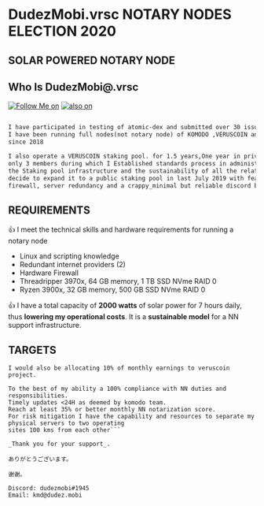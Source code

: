 

# DudezMobi.vrsc NOTARY NODES ELECTION 2020

## SOLAR POWERED NOTARY NODE

## Who Is DudezMobi@.vrsc

<!-- Please don't remove this: Grab your social icons from https://github.com/carlsednaoui/gitsocial -->

<!-- display the social media buttons in your README -->

[![Follow Me on][1.1]][1]
[![also on ][2.1]][2]


<!-- links to social media icons -->
<!-- no need to change these -->

<!-- icons with padding -->

[1.1]: http://i.imgur.com/tXSoThF.png (twitter icon with padding)
[2.1]: http://i.imgur.com/0o48UoR.png (github icon with padding)

<!-- icons without padding -->

[1.2]: http://i.imgur.com/wWzX9uB.png (twitter icon without padding)
[2.2]: http://i.imgur.com/9I6NRUm.png (github icon without padding)


<!-- links to your social media accounts -->
<!-- update these accordingly -->

[1]: https://twitter.com/dudezmobi
[2]: http://www.github.com/dudezmobi





```markdown

I have participated in testing of atomic-dex and submitted over 30 issues.
I have been running full nodes(not notary node) of KOMODO ,VERUSCOIN and EQUALIZER(rip)
since 2018

I also operate a VERUSCOIN staking pool. for 1.5 years,One year in private mode involving 
only 3 members during which I Established standards process in administering and maintaining 
the Staking pool infrastructure and the sustainability of all the related operations,Finaly 
decide to expand it to a public staking pool in last July 2019 with features such as HW 
firewall, server redundancy and a crappy_minimal but reliable discord bot all powred by Sun


```

## REQUIREMENTS


:+1: 
 I meet the technical skills and hardware requirements for running a notary node 

* Linux and scripting knowledge
* Redundant internet providers (2)
* Hardware Firewall
* Threadripper 3970x, 64 GB memory, 1 TB SSD NVme RAID 0 
* Ryzen 3900x, 32 GB memory, 500 GB SSD NVme RAID 0

:+1: 
I have a total capacity of **2000 watts** of solar power for 7 hours daily, thus **lowering
my operational costs**. It is a **sustainable model** for a NN support infrastructure.



## TARGETS

```I would also be allocating 10% of monthly earnings to veruscoin project.```

```I wont give moonshot promises and expectations but I would ensure that realistic key performance indicator are met.
To the best of my ability a 100% compliance with NN duties and responsibilities.
Timely updates <24H as deemed by komodo team.  
Reach at least 35% or better monthly NN notarization score.
For risk mitigation I have the capability and resources to separate my physical servers to two operating 
sites 100 kms from each other```

_Thank you for your support_.

ありがとうございます。

谢谢。

Discord: dudezmobi#1945
Email: kmd@dudez.mobi
